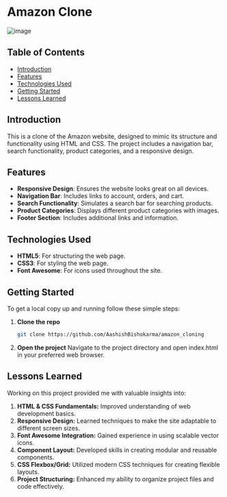 # Amazon Clone
![image](https://github.com/AashishBishokarma/amazon_cloning/assets/118736443/2a735bd0-9146-4f79-959a-0c272a46d663)


## Table of Contents
- [Introduction](#introduction)
- [Features](#features)
- [Technologies Used](#technologies-used)
- [Getting Started](#getting-started)
- [Lessons Learned](#lessons-learned)


## Introduction
This is a clone of the Amazon website, designed to mimic its structure and functionality using HTML and CSS. The project includes a navigation bar, search functionality, product categories, and a responsive design.

## Features
- **Responsive Design**: Ensures the website looks great on all devices.
- **Navigation Bar**: Includes links to account, orders, and cart.
- **Search Functionality**: Simulates a search bar for searching products.
- **Product Categories**: Displays different product categories with images.
- **Footer Section**: Includes additional links and information.

## Technologies Used
- **HTML5**: For structuring the web page.
- **CSS3**: For styling the web page.
- **Font Awesome**: For icons used throughout the site.

## Getting Started
To get a local copy up and running follow these simple steps:

1. **Clone the repo**
   ```sh
   git clone https://github.com/AashishBishokarma/amazon_cloning
2. **Open the project**
Navigate to the project directory and open index.html in your preferred web browser.

## Lessons Learned
Working on this project provided me with valuable insights into:

1. **HTML & CSS Fundamentals:** Improved understanding of web development basics.
2. **Responsive Design:** Learned techniques to make the site adaptable to different screen sizes.
3. **Font Awesome Integration:** Gained experience in using scalable vector icons.
4. **Component Layout:** Developed skills in creating modular and reusable components.
5. **CSS Flexbox/Grid:** Utilized modern CSS techniques for creating flexible layouts.
6. **Project Structuring:** Enhanced my ability to organize project files and code effectively.

